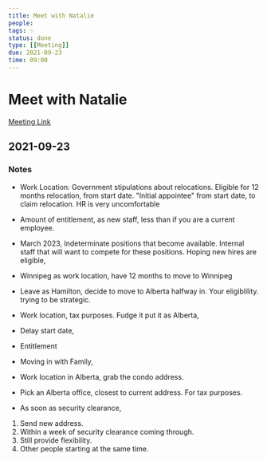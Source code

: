 ```yaml
---
title: Meet with Natalie
people:
tags: ✨
status: done
type: [[Meeting]]
due: 2021-09-23
time: 09:00
---
```


# Meet with Natalie

[Meeting Link]()

## 2021-09-23

### Notes

- Work Location: Government stipulations about relocations. Eligible for 12 months relocation, from start date. "Initial appointee" from start date, to claim relocation. HR is very uncomfortable
- Amount of entitlement, as new staff, less than if you are a current employee.
- March 2023, Indeterminate positions that become available. Internal staff that will want to compete for these positions. Hoping new hires are eligible, 
- Winnipeg as work location, have 12 months to move to Winnipeg
- Leave as Hamilton, decide to move to Alberta halfway in. Your eligiblility. trying to be strategic.
- Work location, tax purposes. Fudge it put it as Alberta,
- Delay start date,
- Entitlement
- Moving in with Family,
- Work location in Alberta, grab the condo address.
- Pick an Alberta office, closest to current address. For tax purposes.

- As soon as security clearance, 

1. Send new address.
2. Within a week of security clearance coming through.
3. Still provide flexibility.
4. Other people starting at the same time.